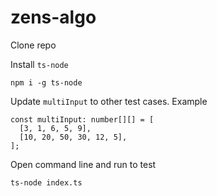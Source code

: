 # zens-algo

Clone repo

Install `ts-node`
```
npm i -g ts-node
```

Update `multiInput` to other test cases. Example

```
const multiInput: number[][] = [
  [3, 1, 6, 5, 9],
  [10, 20, 50, 30, 12, 5],
];
```

Open command line and run to test
```
ts-node index.ts
```
